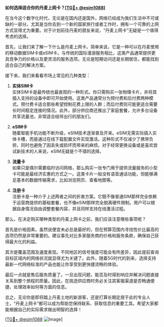 **如何选择适合你的丹麦上网卡？[[TG💪+ @esim1088](https://t.me/s/esim1088)]**

在当今这个数字化时代，无论是在国内还是国外，网络已经成为我们生活中不可或缺的一部分。尤其是当你去到一个新的国家旅行或者工作时，拥有一个可靠的上网方式显得尤为重要。对于计划前往丹麦的朋友来说，“丹麦上网卡”无疑是一个值得考虑的选择。

首先，让我们来了解一下什么是丹麦上网卡。简单来说，它是一种可以在丹麦使用的移动数据SIM卡或eSIM卡。与传统的国际漫游服务相比，这类产品通常提供更具竞争力的价格以及更灵活的服务选项。无论是短期访问还是长期居住，都能找到适合自己的解决方案。

接下来，我们来看看市场上常见的几种类型：

1. **实体SIM卡**  
   实体SIM卡是最传统也最直观的一种形式。你只需购买一张物理卡片，并将其插入支持的设备中即可开始使用。这类产品通常分为预付费和后付费两种模式。预付费卡适合那些希望控制花费上限的人群；而后付费则可能更适合需要长时间稳定连接的情况。此外，部分供应商还推出了家庭套餐，允许多台设备共享流量池，非常适合结伴出行的朋友们。

2. **eSIM卡**  
   随着智能手机功能不断升级，eSIM技术逐渐普及开来。eSIM无需实际插入实体卡槽，而是通过在线下载配置文件实现激活。这种形式不仅减少了携带负担，同时也避免了因丢失或损坏而带来的麻烦。对于经常更换设备或是喜欢尝试新技术的人来说，eSIM无疑是个不错的选择。

3. **流量卡**  
   如果只是偶尔需要临时访问网络，那么购买一张专门用于提供流量服务的小型卡可能是最经济实惠的方式之一。这类卡片一般没有语音通话功能，但能够满足基本的数据传输需求，比如浏览网页、查看地图等。

4. **注册卡**  
   注册卡是一种介于上述两者之间的折衷方案。它既不像普通SIM那样完全依赖于运营商提供的基础套餐，也不像eSIM那样完全脱离硬件限制。用户可以根据自身情况自由调整套餐内容，并且同样支持在线激活过程。

那么，在决定购买哪种类型的丹麦上网卡之前，我们应该注意哪些事项呢？

首先是价格因素。虽然说便宜未必总是最好的，但在预算范围内寻找性价比最高的选项仍然是非常重要的。建议事先对比多家服务商的价格和服务条款，确保自己获得最大化的利益。

其次是覆盖范围及速度表现。不同地区的信号强度可能会有所差异，因此提前查询目标区域内的网络状况就显得尤为关键了。此外，随着5G时代的到来，选择支持最新一代网络标准的产品也能让你享受到更快捷流畅的体验。

最后一点就是售后服务质量了。一旦出现问题，能否及时得到响应并解决问题直接关系到整个旅程的质量。因此，在挑选供应商时务必关注其客服渠道是否畅通便捷，处理效率如何等方面的信息。

总之，无论你是即将踏上丹麦土地的新游客，还是打算长期定居于此的专业人士，“丹麦上网卡”都可以成为帮助您保持联系、获取信息的重要工具。希望大家都能根据自己的实际需求做出明智的选择！

[[TG💪+ @esim1088](https://t.me/s/esim1088) ![Image](https://i.postimg.cc/4NQfJmqS/Snipaste-2025-05-13-00-14-12.png)]